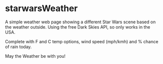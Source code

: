 # starwarsWeather
A simple weather web page showing a different Star Wars scene based on the weather outside. Using the free Dark Skies API, so only works in the USA. 

Complete with F and C temp options, wind speed (mph/kmh) and % chance of rain today. 

May the Weather be with you!
